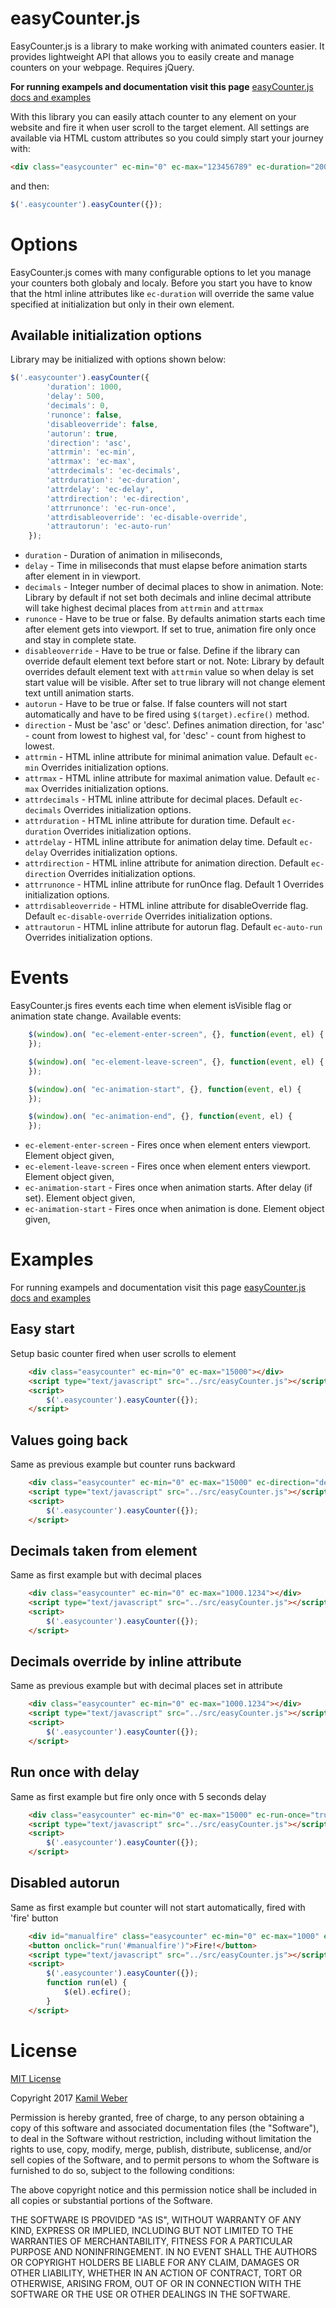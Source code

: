 # easyCounter.js

EasyCounter.js is a library to make working with animated counters easier. It provides lightweight API that allows you to easily create and manage counters on your webpage. Requires jQuery.

**For running exampels and documentation visit this page** [easyCounter.js docs and examples](http://kamilweber.pl/bundle/easycounterjs/example)

With this library you can easily attach counter to any element on your website and fire it when user scroll to the target element. All settings are available via HTML custom attributes so you could simply start your journey with:

```html
<div class="easycounter" ec-min="0" ec-max="123456789" ec-duration="2000"></div>
```

and then:

```javascript
$('.easycounter').easyCounter({});
```

# Options

EasyCounter.js comes with many configurable options to let you manage your counters both globaly and localy. Before you start you have to know that the html inline attributes like `ec-duration` will override the same value specified at initialization but only in their own element.

## Available initialization options

Library may be initialized with options shown below:

```javascript
$('.easycounter').easyCounter({
		'duration': 1000,
		'delay': 500,
		'decimals': 0,
		'runonce': false,
		'disableoverride': false,
		'autorun': true,
		'direction': 'asc',
		'attrmin': 'ec-min',
		'attrmax': 'ec-max',
		'attrdecimals': 'ec-decimals',
		'attrduration': 'ec-duration',
		'attrdelay': 'ec-delay',
		'attrdirection': 'ec-direction',
		'attrrunonce': 'ec-run-once',
		'attrdisableoverride': 'ec-disable-override',
		'attrautorun': 'ec-auto-run'
	});
```

* `duration` - Duration of animation in miliseconds,
* `delay` - Time in miliseconds that must elapse before animation starts after element in in viewport.
* `decimals` - Integer number of decimal places to show in animation. Note: Library by default if not set both decimals and inline decimal attribute will take highest decimal places from `attrmin` and `attrmax`
* `runonce` - Have to be true or false. By defaults animation starts each time after element gets into viewport. If set to true, animation fire only once and stay in complete state.
* `disableoverride` - Have to be true or false. Define if the library can override default element text before start or not. Note: Library by default overrides default element text with `attrmin` value so when delay is set start value will be visible. After set to true library will not change element text untill animation starts.
* `autorun` - Have to be true or false. If false counters will not start automatically and have to be fired using `$(target).ecfire()` method.
* `direction` - Must be 'asc' or 'desc'. Defines animation direction, for 'asc' - count from lowest to highest val, for 'desc' - count from highest to lowest.
* `attrmin` - HTML inline attribute for minimal animation value. Default `ec-min` Overrides initialization options.
* `attrmax` - HTML inline attribute for maximal animation value. Default `ec-max` Overrides initialization options.
* `attrdecimals` - HTML inline attribute for decimal places. Default `ec-decimals` Overrides initialization options.
* `attrduration` - HTML inline attribute for duration time. Default `ec-duration` Overrides initialization options.
* `attrdelay` - HTML inline attribute for animation delay time. Default `ec-delay` Overrides initialization options.
* `attrdirection` - HTML inline attribute for animation direction. Default `ec-direction` Overrides initialization options.
* `attrrunonce` - HTML inline attribute for runOnce flag. Default 1 Overrides initialization options.
* `attrdisableoverride` - HTML inline attribute for disableOverride flag. Default `ec-disable-override` Overrides initialization options.
* `attrautorun` - HTML inline attribute for autorun flag. Default `ec-auto-run` Overrides initialization options.

# Events

EasyCounter.js fires events each time when element isVisible flag or animation state change. Available events:

```javascript
	$(window).on( "ec-element-enter-screen", {}, function(event, el) {
	});

	$(window).on( "ec-element-leave-screen", {}, function(event, el) {
	});

	$(window).on( "ec-animation-start", {}, function(event, el) {
	});

	$(window).on( "ec-animation-end", {}, function(event, el) {
	});
```

* `ec-element-enter-screen` - Fires once when element enters viewport. Element object given,
* `ec-element-leave-screen` - Fires once when element enters viewport. Element object given,
* `ec-animation-start` - Fires once when animation starts. After delay (if set). Element object given,
* `ec-animation-start` - Fires once when animation is done. Element object given,

# Examples

For running exampels and documentation visit this page [easyCounter.js docs and examples](http://kamilweber.pl/bundle/easycounterjs/example)

## Easy start

Setup basic counter fired when user scrolls to element

```html
	<div class="easycounter" ec-min="0" ec-max="15000"></div>
	<script type="text/javascript" src="../src/easyCounter.js"></script>
	<script>
		$('.easycounter').easyCounter({});
	</script>
```

## Values going back

Same as previous example but counter runs backward

```html
	<div class="easycounter" ec-min="0" ec-max="15000" ec-direction="desc"></div>
	<script type="text/javascript" src="../src/easyCounter.js"></script>
	<script>
		$('.easycounter').easyCounter({});
	</script>
```

## Decimals taken from element

Same as first example but with decimal places

```html
	<div class="easycounter" ec-min="0" ec-max="1000.1234"></div>
	<script type="text/javascript" src="../src/easyCounter.js"></script>
	<script>
		$('.easycounter').easyCounter({});
	</script>
```

## Decimals override by inline attribute

Same as previous example but with decimal places set in attribute

```html
	<div class="easycounter" ec-min="0" ec-max="1000.1234"></div>
	<script type="text/javascript" src="../src/easyCounter.js"></script>
	<script>
		$('.easycounter').easyCounter({});
	</script>
```

## Run once with delay

Same as first example but fire only once with 5 seconds delay

```html
	<div class="easycounter" ec-min="0" ec-max="15000" ec-run-once="true" ec-delay="5000"></div>
	<script type="text/javascript" src="../src/easyCounter.js"></script>
	<script>
		$('.easycounter').easyCounter({});
	</script>
```

## Disabled autorun

Same as first example but counter will not start automatically, fired with 'fire' button

```html
	<div id="manualfire" class="easycounter" ec-min="0" ec-max="1000" ec-auto-run="false"></div>
	<button onclick="run('#manualfire')">Fire!</button>
	<script type="text/javascript" src="../src/easyCounter.js"></script>
	<script>
		$('.easycounter').easyCounter({});
		function run(el) {
			$(el).ecfire();
		}
	</script>
```

# License

[MIT License](https://opensource.org/licenses/mit-license.html)

Copyright 2017 [Kamil Weber](http://kamilweber.pl/)

Permission is hereby granted, free of charge, to any person obtaining a copy of this software and associated documentation files (the "Software"), to deal in the Software without restriction, including without limitation the rights to use, copy, modify, merge, publish, distribute, sublicense, and/or sell copies of the Software, and to permit persons to whom the Software is furnished to do so, subject to the following conditions:

The above copyright notice and this permission notice shall be included in all copies or substantial portions of the Software.

THE SOFTWARE IS PROVIDED "AS IS", WITHOUT WARRANTY OF ANY KIND, EXPRESS OR IMPLIED, INCLUDING BUT NOT LIMITED TO THE WARRANTIES OF MERCHANTABILITY, FITNESS FOR A PARTICULAR PURPOSE AND NONINFRINGEMENT. IN NO EVENT SHALL THE AUTHORS OR COPYRIGHT HOLDERS BE LIABLE FOR ANY CLAIM, DAMAGES OR OTHER LIABILITY, WHETHER IN AN ACTION OF CONTRACT, TORT OR OTHERWISE, ARISING FROM, OUT OF OR IN CONNECTION WITH THE SOFTWARE OR THE USE OR OTHER DEALINGS IN THE SOFTWARE.
